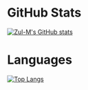 # GitHub Stats

[![Zul-M's GitHub stats](https://github-readme-stats.vercel.app/api?username=zul-m&hide=stars&count_private=true&show_icons=true&theme=github_dark)](https://github.com/anuraghazra/github-readme-stats)

# Languages

[![Top Langs](https://github-readme-stats.vercel.app/api/top-langs/?username=zul-m&langs_count=10&theme=github_dark)](https://github.com/anuraghazra/github-readme-stats)
